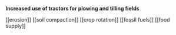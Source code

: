 **Increased use of tractors for plowing and tilling fields**

[[erosion]]
[[soil compaction]]
[[crop rotation]]
[[fossil fuels]]
[[food supply]]